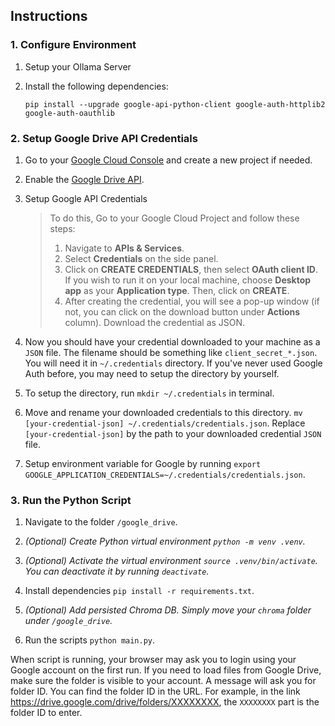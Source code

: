 ## Instructions

### 1. Configure Environment

1. Setup your Ollama Server

2. Install the following dependencies:
   ```
   pip install --upgrade google-api-python-client google-auth-httplib2 google-auth-oauthlib
   ```

### 2. Setup Google Drive API Credentials

1. Go to your [Google Cloud Console](https://console.cloud.google.com/?ref=haihai.ai) and create a new project if needed.

2. Enable the [Google Drive API](https://console.cloud.google.com/flows/enableapi?apiid=drive.googleapis.com&ref=haihai.ai).

3. Setup Google API Credentials

   > To do this, Go to your Google Cloud Project and follow these steps:
   >
   > 1. Navigate to **APIs & Services**.
   > 2. Select **Credentials** on the side panel.
   > 3. Click on **CREATE CREDENTIALS**, then select **OAuth client ID**. If you wish to run it on your local machine, choose **Desktop app** as your **Application type**. Then, click on **CREATE**.
   > 4. After creating the credential, you will see a pop-up window (if not, you can click on the download button under **Actions** column). Download the credential as JSON.

4. Now you should have your credential downloaded to your machine as a `JSON` file. The filename should be something like `client_secret_*.json`. You will need it in `~/.credentials` directory. If you've never used Google Auth before, you may need to setup the directory by yourself.

5. To setup the directory, run `mkdir ~/.credentials` in terminal.

6. Move and rename your downloaded credentials to this directory. `mv [your-credential-json] ~/.credentials/credentials.json`. Replace `[your-credential-json]` by the path to your downloaded credential `JSON` file.

7. Setup environment variable for Google by running `export GOOGLE_APPLICATION_CREDENTIALS=~/.credentials/credentials.json`.

### 3. Run the Python Script

1. Navigate to the folder `/google_drive`.

2. _(Optional) Create Python virtual environment `python -m venv .venv`._

3. _(Optional) Activate the virtual environment `source .venv/bin/activate`. You can deactivate it by running `deactivate`._

4. Install dependencies `pip install -r requirements.txt`.

5. _(Optional) Add persisted Chroma DB. Simply move your `chroma` folder under `/google_drive`._

6. Run the scripts `python main.py`.

When script is running, your browser may ask you to login using your Google account on the first run. If you need to load files from Google Drive, make sure the folder is visible to your account. A message will ask you for folder ID. You can find the folder ID in the URL. For example, in the link https://drive.google.com/drive/folders/XXXXXXXX, the `XXXXXXXX` part is the folder ID to enter.

